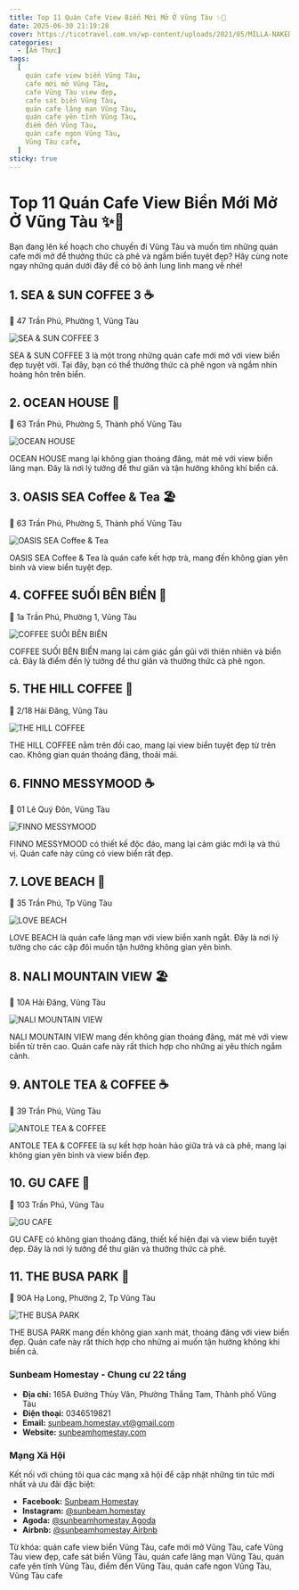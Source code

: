 ```yaml
---
title: Top 11 Quán Cafe View Biển Mới Mở Ở Vũng Tàu ✨🌊
date: 2025-06-30 21:19:28
cover: https://ticotravel.com.vn/wp-content/uploads/2021/05/MILLA-NAKEDSOUL-11-Nhung-quan-cafe-tai-Vung-Tau-co-view-bien-dep-het-y.jpg
categories:
  - [Ẩm Thực]
tags:
  [
    quán cafe view biển Vũng Tàu,
    cafe mới mở Vũng Tàu,
    cafe Vũng Tàu view đẹp,
    cafe sát biển Vũng Tàu,
    quán cafe lãng mạn Vũng Tàu,
    quán cafe yên tĩnh Vũng Tàu,
    điểm đến Vũng Tàu,
    quán cafe ngon Vũng Tàu,
    Vũng Tàu cafe,
  ]
sticky: true
---
```


# Top 11 Quán Cafe View Biển Mới Mở Ở Vũng Tàu ✨🌊

Bạn đang lên kế hoạch cho chuyến đi Vũng Tàu và muốn tìm những quán cafe mới mở để thưởng thức cà phê và ngắm biển tuyệt đẹp? Hãy cùng note ngay những quán dưới đây để có bộ ảnh lung linh mang về nhé!

## 1. SEA & SUN COFFEE 3 ☕

📍 47 Trần Phú, Phường 1, Vũng Tàu

![SEA & SUN COFFEE 3](https://anchoivungtau.vn/wp-content/uploads/2023/12/h18-1.jpeg "SEA & SUN COFFEE 3")

SEA & SUN COFFEE 3 là một trong những quán cafe mới mở với view biển đẹp tuyệt vời. Tại đây, bạn có thể thưởng thức cà phê ngon và ngắm nhìn hoàng hôn trên biển.

## 2. OCEAN HOUSE 🌅

📍 63 Trần Phú, Phường 5, Thành phố Vũng Tàu

![OCEAN HOUSE](https://mia.vn/media/uploads/blog-du-lich/Ocean-house-vung-tau-nha-hang-ngam-hoang-hon-sieu-dep-04-1634051712.jpg "OCEAN HOUSE")

OCEAN HOUSE mang lại không gian thoáng đãng, mát mẻ với view biển lãng mạn. Đây là nơi lý tưởng để thư giãn và tận hưởng không khí biển cả.

## 3. OASIS SEA Coffee & Tea 🏖️

📍 63 Trần Phú, Phường 5, Thành phố Vũng Tàu

![OASIS SEA Coffee & Tea](https://123vungtau.com/wp-content/uploads/2023/06/355282800_227252696854233_5633254804274074470_n-2-1024x768.webp "OASIS SEA Coffee & Tea")

OASIS SEA Coffee & Tea là quán cafe kết hợp trà, mang đến không gian yên bình và view biển tuyệt đẹp.

## 4. COFFEE SUỐI BÊN BIỂN 🌊

📍 1a Trần Phú, Phường 1, Vũng Tàu

![COFFEE SUỐI BÊN BIỂN](https://anchoivungtau.vn/wp-content/uploads/2024/05/ca-phe-suoi-ben-bien-2.jpg "COFFEE SUỐI BÊN BIỂN")

COFFEE SUỐI BÊN BIỂN mang lại cảm giác gần gũi với thiên nhiên và biển cả. Đây là điểm đến lý tưởng để thư giãn và thưởng thức cà phê ngon.

## 5. THE HILL COFFEE 🌅

📍 2/18 Hải Đăng, Vũng Tàu

![THE HILL COFFEE](https://123vungtau.com/wp-content/uploads/2023/05/image-18-1024x768.png "THE HILL COFFEE")

THE HILL COFFEE nằm trên đồi cao, mang lại view biển tuyệt đẹp từ trên cao. Không gian quán thoáng đãng, thoải mái.

## 6. FINNO MESSYMOOD ☕

📍 01 Lê Quý Đôn, Vũng Tàu

![FINNO MESSYMOOD](https://khamphavungtau.com/wp-content/uploads/2023/02/finno3.jpg "FINNO MESSYMOOD")

FINNO MESSYMOOD có thiết kế độc đáo, mang lại cảm giác mới lạ và thú vị. Quán cafe này cũng có view biển rất đẹp.

## 7. LOVE BEACH 🌊

📍 35 Trần Phú, Tp Vũng Tàu

![LOVE BEACH](https://vi.alongwalker.co/img/post_images/97fd7044496e0a81cc812884a4f042a8.jpg "LOVE BEACH")

LOVE BEACH là quán cafe lãng mạn với view biển xanh ngắt. Đây là nơi lý tưởng cho các cặp đôi muốn tận hưởng không gian yên bình.

## 8. NALI MOUNTAIN VIEW 🏖️

📍 10A Hải Đăng, Vũng Tàu

![NALI MOUNTAIN VIEW](https://i.ytimg.com/vi/AP_R6vgTr7I/maxresdefault.jpg "NALI MOUNTAIN VIEW")

NALI MOUNTAIN VIEW mang đến không gian thoáng đãng, mát mẻ với view biển từ trên cao. Quán cafe này rất thích hợp cho những ai yêu thích ngắm cảnh.

## 9. ANTOLE TEA & COFFEE ☕

📍 39 Trần Phú, Vũng Tàu

![ANTOLE TEA & COFFEE](https://blogger.googleusercontent.com/img/a/AVvXsEjFDhrl0JvojY3RxOw1dPvE4PsjJlU-p8GNgoicAZ0byd-xa0MV4sAj49FZnHkTEowYgU7IB2yvh015If--7KaguRbHp_vaSVqCNuKVXS-WpgdJ-J4Z0K5C1KK6ZboDHbjSrAfaBhb4Salei9x_f4fZDOSy2I3H-a3Pd01uM92cfy5ZLyplyZQhrXpd=w1600 "ANTOLE TEA & COFFEE")

ANTOLE TEA & COFFEE là sự kết hợp hoàn hảo giữa trà và cà phê, mang lại không gian yên bình và view biển đẹp.

## 10. GU CAFE 🌅

📍 103 Trần Phú, Vũng Tàu

![GU CAFE](https://anchoivungtau.vn/wp-content/uploads/2023/01/Gu_Cafe_Vung_Tau_09.jpeg "GU CAFE")

GU CAFE có không gian thoáng đãng, thiết kế hiện đại và view biển tuyệt đẹp. Đây là nơi lý tưởng để thư giãn và thưởng thức cà phê.

## 11. THE BUSA PARK 🌊

📍 90A Hạ Long, Phường 2, Tp Vũng Tàu

![THE BUSA PARK](https://statics.didau.com/image/2022/10/18/8ca7239533254f25a102f527e607301e.jpg "THE BUSA PARK")

THE BUSA PARK mang đến không gian xanh mát, thoáng đãng với view biển đẹp. Quán cafe này rất thích hợp cho những ai muốn tận hưởng không khí biển cả.

### Sunbeam Homestay - Chung cư 22 tầng

- **Địa chỉ:** 165A Đường Thùy Vân, Phường Thắng Tam, Thành phố Vũng Tàu
- **Điện thoại:** 0346519821
- **Email:** sunbeam.homestay.vt@gmail.com
- **Website:** [sunbeamhomestay.com](http://sunbeamhomestay.com)

### Mạng Xã Hội

Kết nối với chúng tôi qua các mạng xã hội để cập nhật những tin tức mới nhất và ưu đãi đặc biệt:

- **Facebook:** [Sunbeam Homestay](http://www.facebook.com/sunbeamhomestay)
- **Instagram:** [@sunbeam.homestay](https://www.instagram.com/sunbeam.homestay)
- **Agoda:** [@sunbeamhomestay Agoda](https://www.agoda.com/vi-vn/seaview-50m-from-beach-2-bedrooms-bluesea/hotel/vung-tau-vn.html?ds=kJ0zn2gFOIAcm%2FzB)
- **Airbnb:** [@sunbeamhomestay Airbnb](https://airbnb.com/h/sunbeam-homestay)

Từ khóa: quán cafe view biển Vũng Tàu, cafe mới mở Vũng Tàu, cafe Vũng Tàu view đẹp, cafe sát biển Vũng Tàu, quán cafe lãng mạn Vũng Tàu, quán cafe yên tĩnh Vũng Tàu, điểm đến Vũng Tàu, quán cafe ngon Vũng Tàu, Vũng Tàu cafe

